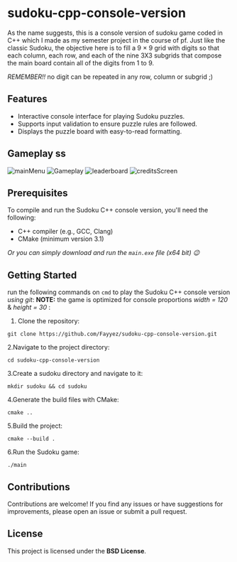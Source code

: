 # sudoku-cpp-console-version
As the name suggests, this is a console version of sudoku game coded in C++ which I made as my semester project in the course of pf. Just like the classic Sudoku, the objective here is to fill a 9 × 9 grid with digits so that each column, each row, and each of the nine 3X3 subgrids that compose the main board contain all of the digits from 1 to 9.

*REMEMBER!!* no digit can be repeated in any row, column or subgrid ;)

## Features

- Interactive console interface for playing Sudoku puzzles.
- Supports input validation to ensure puzzle rules are followed.
- Displays the puzzle board with easy-to-read formatting.
  
## Gameplay ss
  ![mainMenu](https://github.com/Fayyez/sudoku-cpp-console-version/assets/125592149/bf9e06d2-d228-4f30-9465-f9fad42192ad)
  ![Gameplay](https://github.com/Fayyez/sudoku-cpp-console-version/assets/125592149/e4949bbd-9a40-403b-83b0-db824f9f99b2)
![leaderboard](https://github.com/Fayyez/sudoku-cpp-console-version/assets/125592149/f7f5f25e-8df0-426c-944e-555d01e5b483)
![creditsScreen](https://github.com/Fayyez/sudoku-cpp-console-version/assets/125592149/7e451cce-4c1d-4787-a749-f62db79c6642)


## Prerequisites

To compile and run the Sudoku C++ console version, you'll need the following:

- C++ compiler (e.g., GCC, Clang)
- CMake (minimum version 3.1)

*Or you can simply download and run the `main.exe` file (x64 bit) 😉*

## Getting Started

run the following commands on ```cmd``` to play the Sudoku C++ console version *using git*:
**NOTE:** the game is optimized for console proportions *width = 120* & *height = 30* :

1. Clone the repository:

```shell
git clone https://github.com/Fayyez/sudoku-cpp-console-version.git
```
2.Navigate to the project directory:

```shell
cd sudoku-cpp-console-version
```
3.Create a sudoku directory and navigate to it:

```shell
mkdir sudoku && cd sudoku
```

4.Generate the build files with CMake:

```shell
cmake ..
```
5.Build the project:
```shell
cmake --build .
```

6.Run the Sudoku game:
```shell
./main
```
## Contributions
Contributions are welcome! If you find any issues or have suggestions for improvements, please open an issue or submit a pull request.
## License
This project is licensed under the **BSD License**.
